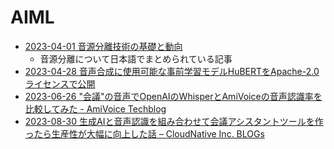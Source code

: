 # AIML

- [2023-04-01 音源分離技術の基礎と動向](https://www.jstage.jst.go.jp/article/essfr/16/4/16_257/_pdf/-char/ja)
  - 音源分離について日本語でまとめられている記事
- [2023-04-28 音声合成に使用可能な事前学習モデルHuBERTをApache-2.0ライセンスで公開](https://twitter.com/yasyune1023/status/1651893684521287682)
- [2023-06-26 "会議"の音声でOpenAIのWhisperとAmiVoiceの音声認識率を比較してみた - AmiVoice Techblog](https://amivoice-tech.hatenablog.com/entry/2023/06/26/174746)
- [2023-08-30 生成AIと音声認識を組み合わせて会議アシスタントツールを作ったら生産性が大幅に向上した話 – CloudNative Inc. BLOGs](https://blog.cloudnative.co.jp/19749/)
